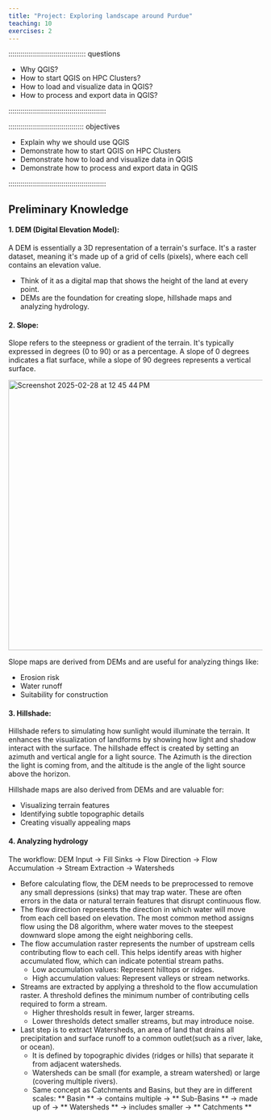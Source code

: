 ```yaml
---
title: "Project: Exploring landscape around Purdue"
teaching: 10
exercises: 2
---
```


:::::::::::::::::::::::::::::::::::::: questions 

- Why QGIS?
- How to start QGIS on HPC Clusters?
- How to load and visualize data in QGIS?
- How to process and export data in QGIS?

::::::::::::::::::::::::::::::::::::::::::::::::

::::::::::::::::::::::::::::::::::::: objectives

- Explain why we should use QGIS
- Demonstrate how to start QGIS on HPC Clusters
- Demonstrate how to load and visualize data in QGIS
- Demonstrate how to process and export data in QGIS

::::::::::::::::::::::::::::::::::::::::::::::::

## Preliminary Knowledge 

#### 1. DEM (Digital Elevation Model):

A DEM is essentially a 3D representation of a terrain's surface. It's a raster dataset, meaning it's made up of a grid of cells (pixels), where each cell contains an elevation value.
* Think of it as a digital map that shows the height of the land at every point.
* DEMs are the foundation for creating slope, hillshade maps and analyzing hydrology.  

#### 2. Slope:

Slope refers to the steepness or gradient of the terrain. It's typically expressed in degrees (0 to 90) or as a percentage. A slope of 0 degrees indicates a flat surface, while a slope of 90 degrees represents a vertical surface.

<img width="535" alt="Screenshot 2025-02-28 at 12 45 44 PM" src="https://github.com/user-attachments/assets/6ee78881-4395-4197-a73f-3c88d1245fbe" />


Slope maps are derived from DEMs and are useful for analyzing things like:
* Erosion risk
* Water runoff
* Suitability for construction

#### 3. Hillshade:

Hillshade refers to simulating how sunlight would illuminate the terrain. It enhances the visualization of landforms by showing how light and shadow interact with the surface. The hillshade effect is created by setting an azimuth and vertical angle for a light source. The Azimuth is the direction the light is coming from, and the altitude is the angle of the light source above the horizon.

Hillshade maps are also derived from DEMs and are valuable for:
* Visualizing terrain features
* Identifying subtle topographic details
* Creating visually appealing maps

#### 4. Analyzing hydrology

The workflow: DEM Input → Fill Sinks → Flow Direction → Flow Accumulation → Stream Extraction -> Watersheds

* Before calculating flow, the DEM needs to be preprocessed to remove any small depressions (sinks) that may trap water. These are often errors in the data or natural terrain features that disrupt continuous flow.
* The flow direction represents the direction in which water will move from each cell based on elevation. The most common method assigns flow using the D8 algorithm, where water moves to the steepest downward slope among the eight neighboring cells.
* The flow accumulation raster represents the number of upstream cells contributing flow to each cell. This helps identify areas with higher accumulated flow, which can indicate potential stream paths.
  - Low accumulation values: Represent hilltops or ridges.
  - High accumulation values: Represent valleys or stream networks.
* Streams are extracted by applying a threshold to the flow accumulation raster. A threshold defines the minimum number of contributing cells required to form a stream.
  - Higher thresholds result in fewer, larger streams.
  - Lower thresholds detect smaller streams, but may introduce noise.
* Last step is to extract Watersheds, an area of land that drains all precipitation and surface runoff to a common outlet(such as a river, lake, or ocean).
  - It is defined by topographic divides (ridges or hills) that separate it from adjacent watersheds.
  - Watersheds can be small (for example, a stream watershed) or large (covering multiple rivers).
  - Same concept as Catchments and Basins, but they are in different scales: ** Basin ** → contains multiple → ** Sub-Basins ** → made up of → ** Watersheds ** → includes smaller → ** Catchments **
